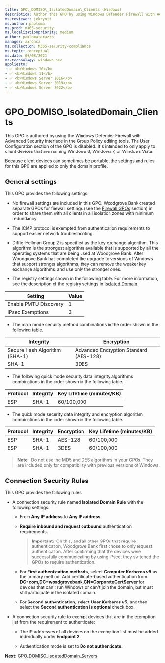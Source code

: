 ```yaml
---
title: GPO\_DOMISO\_IsolatedDomain\_Clients (Windows)
description: Author this GPO by using Windows Defender Firewall with Advanced Security interface in the Group Policy editing tools.
ms.reviewer: jekrynit
ms.author: paoloma
ms.prod: m365-security
ms.localizationpriority: medium
author: paolomatarazzo
manager: aaroncz
ms.collection: M365-security-compliance
ms.topic: conceptual
ms.date: 09/08/2021
ms.technology: windows-sec
appliesto:
- ✅ <b>Windows 10</b>
- ✅ <b>Windows 11</b>
- ✅ <b>Windows Server 2016</b>
- ✅ <b>Windows Server 2019</b>
- ✅ <b>Windows Server 2022</b>
---
```


# GPO\_DOMISO\_IsolatedDomain\_Clients


This GPO is authored by using the Windows Defender Firewall with Advanced Security interface in the Group Policy editing tools. The User Configuration section of the GPO is disabled. It's intended to only apply to client devices that are running Windows 8, Windows 7, or Windows Vista.

Because client devices can sometimes be portable, the settings and rules for this GPO are applied to only the domain profile.

## General settings

This GPO provides the following settings:

-   No firewall settings are included in this GPO. Woodgrove Bank created separate GPOs for firewall settings (see the [Firewall GPOs](firewall-gpos.md) section) in order to share them with all clients in all isolation zones with minimum redundancy.

-   The ICMP protocol is exempted from authentication requirements to support easier network troubleshooting.

-   Diffie-Hellman Group 2 is specified as the key exchange algorithm. This algorithm is the strongest algorithm available that is supported by all the operating systems that are being used at Woodgrove Bank. After Woodgrove Bank has completed the upgrade to versions of Windows that support stronger algorithms, they can remove the weaker key exchange algorithms, and use only the stronger ones.

-   The registry settings shown in the following table. For more information, see the description of the registry settings in [Isolated Domain](isolated-domain.md).

| Setting | Value |
| - | - |
| Enable PMTU Discovery | 1 |
| IPsec Exemptions | 3 |

-   The main mode security method combinations in the order shown in the following table.

| Integrity | Encryption |
| - | - |
| Secure Hash Algorithm (SHA-1) | Advanced Encryption Standard (AES-128) | 
| SHA-1 | 3DES |
    
-   The following quick mode security data integrity algorithms combinations in the order shown in the following table.

| Protocol | Integrity | Key Lifetime (minutes/KB) |
| - | - | - |
| ESP | SHA-1 | 60/100,000 |

-   The quick mode security data integrity and encryption algorithm combinations in the order shown in the following table.

| Protocol | Integrity | Encryption | Key Lifetime (minutes/KB) |
| - | - | - | - |
| ESP | SHA-1 | AES-128 | 60/100,000| 
| ESP | SHA-1 | 3DES | 60/100,000| 

>**Note:**  Do not use the MD5 and DES algorithms in your GPOs. They are included only for compatibility with previous versions of Windows.

## Connection Security Rules

This GPO provides the following rules:

-   A connection security rule named **Isolated Domain Rule** with the following settings:

    -   From **Any IP address** to **Any IP address**.

    -   **Require inbound and request outbound** authentication requirements.

        >**Important:**  On this, and all other GPOs that require authentication, Woodgrove Bank first chose to only request authentication. After confirming that the devices were successfully communicating by using IPsec, they switched the GPOs to require authentication.

    -   For **First authentication methods**, select **Computer Kerberos v5** as the primary method. Add certificate-based authentication from **DC=com,DC=woodgrovebank,CN=CorporateCertServer** for devices that can't run Windows or can't join the domain, but must still participate in the isolated domain.

    -   For **Second authentication**, select **User Kerberos v5**, and then select the **Second authentication is optional** check box.

-   A connection security rule to exempt devices that are in the exemption list from the requirement to authenticate:

    -   The IP addresses of all devices on the exemption list must be added individually under **Endpoint 2**.

    -   Authentication mode is set to **Do not authenticate**.

**Next:** [GPO\_DOMISO\_IsolatedDomain\_Servers](gpo-domiso-isolateddomain-servers.md)

